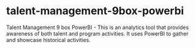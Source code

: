 # talent-management-9box-powerbi
Talent Management 9 box PowerBI - This is an analytics tool that provides awareness of both talent and program activities. It uses PowerBI to gather and showcase historical activities.
